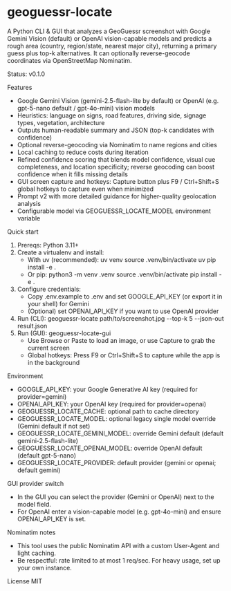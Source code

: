 # geoguessr-locate

A Python CLI & GUI that analyzes a GeoGuessr screenshot with Google Gemini Vision (default) or OpenAI vision-capable models and predicts a rough area (country, region/state, nearest major city), returning a primary guess plus top-k alternatives. It can optionally reverse-geocode coordinates via OpenStreetMap Nominatim.

Status: v0.1.0

Features
- Google Gemini Vision (gemini-2.5-flash-lite by default) or OpenAI (e.g. gpt-5-nano default / gpt-4o-mini) vision models
- Heuristics: language on signs, road features, driving side, signage types, vegetation, architecture
- Outputs human-readable summary and JSON (top-k candidates with confidence)
- Optional reverse-geocoding via Nominatim to name regions and cities
- Local caching to reduce costs during iteration
- Refined confidence scoring that blends model confidence, visual cue completeness, and location specificity; reverse geocoding can boost confidence when it fills missing details
- GUI screen capture and hotkeys: Capture button plus F9 / Ctrl+Shift+S global hotkeys to capture even when minimized
- Prompt v2 with more detailed guidance for higher-quality geolocation analysis
- Configurable model via GEOGUESSR_LOCATE_MODEL environment variable

Quick start
1) Prereqs: Python 3.11+
2) Create a virtualenv and install:
   - With uv (recommended):
     uv venv
     source .venv/bin/activate
     uv pip install -e .
   - Or pip:
     python3 -m venv .venv
     source .venv/bin/activate
     pip install -e .
3) Configure credentials:
   - Copy .env.example to .env and set GOOGLE_API_KEY (or export it in your shell) for Gemini
   - (Optional) set OPENAI_API_KEY if you want to use OpenAI provider
4) Run (CLI):
   geoguessr-locate path/to/screenshot.jpg --top-k 5 --json-out result.json
5) Run (GUI):
   geoguessr-locate-gui
   - Use Browse or Paste to load an image, or use Capture to grab the current screen
   - Global hotkeys: Press F9 or Ctrl+Shift+S to capture while the app is in the background

Environment
- GOOGLE_API_KEY: your Google Generative AI key (required for provider=gemini)
- OPENAI_API_KEY: your OpenAI key (required for provider=openai)
- GEOGUESSR_LOCATE_CACHE: optional path to cache directory
- GEOGUESSR_LOCATE_MODEL: optional legacy single model override (Gemini default if not set)
- GEOGUESSR_LOCATE_GEMINI_MODEL: override Gemini default (default gemini-2.5-flash-lite)
- GEOGUESSR_LOCATE_OPENAI_MODEL: override OpenAI default (default gpt-5-nano)
- GEOGUESSR_LOCATE_PROVIDER: default provider (gemini or openai; default gemini)

GUI provider switch
- In the GUI you can select the provider (Gemini or OpenAI) next to the model field.
- For OpenAI enter a vision-capable model (e.g. gpt-4o-mini) and ensure OPENAI_API_KEY is set.

Nominatim notes
- This tool uses the public Nominatim API with a custom User-Agent and light caching.
- Be respectful: rate limited to at most 1 req/sec. For heavy usage, set up your own instance.

License
MIT

